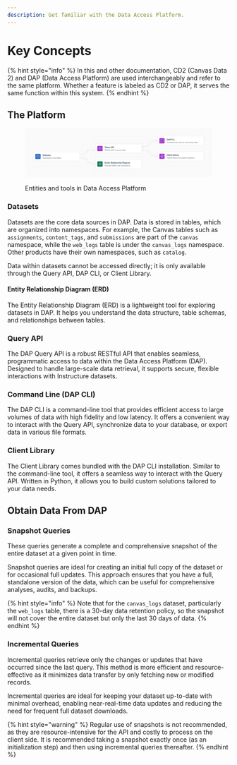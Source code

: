 ```yaml
---
description: Get familiar with the Data Access Platform.
---
```


# Key Concepts

{% hint style="info" %}
In this and other documentation, CD2 (Canvas Data 2) and DAP (Data Access Platform) are used interchangeably and refer to the same platform. Whether a feature is labeled as CD2 or DAP, it serves the same function within this system.
{% endhint %}

## The Platform

<figure><img src=".gitbook/assets/Platform.png" alt=""><figcaption><p>Entities and tools in Data Access Platform</p></figcaption></figure>

### Datasets

Datasets are the core data sources in DAP. Data is stored in tables, which are organized into namespaces. For example, the Canvas tables such as `assignments`, `content_tags`, and `submissions` are part of the `canvas` namespace, while the `web_logs` table is under the `canvas_logs` namespace. Other products have their own namespaces, such as `catalog`.

Data within datasets cannot be accessed directly; it is only available through the Query API, DAP CLI, or Client Library.

#### Entity Relationship Diagram (ERD)&#x20;

The Entity Relationship Diagram (ERD) is a lightweight tool for exploring datasets in DAP. It helps you understand the data structure, table schemas, and relationships between tables.

### Query API

The DAP Query API is a robust RESTful API that enables seamless, programmatic access to data within the Data Access Platform (DAP). Designed to handle large-scale data retrieval, it supports secure, flexible interactions with Instructure datasets.

### Command Line (DAP CLI)

The DAP CLI is a command-line tool that provides efficient access to large volumes of data with high fidelity and low latency. It offers a convenient way to interact with the Query API, synchronize data to your database, or export data in various file formats.

### Client Library

The Client Library comes bundled with the DAP CLI installation. Similar to the command-line tool, it offers a seamless way to interact with the Query API. Written in Python, it allows you to build custom solutions tailored to your data needs.

## Obtain Data From DAP

### **Snapshot Queries**

These queries generate a complete and comprehensive snapshot of the entire dataset at a given point in time. &#x20;

Snapshot queries are ideal for creating an initial full copy of the dataset or for occasional full updates. This approach ensures that you have a full, standalone version of the data, which can be useful for comprehensive analyses, audits, and backups.

{% hint style="info" %}
Note that for the `canvas_logs` dataset, particularly the `web_logs` table, there is a 30-day data retention policy, so the snapshot will not cover the entire dataset but only the last 30 days of data.
{% endhint %}

### **Incremental Queries**

Incremental queries retrieve only the changes or updates that have occurred since the last query. This method is more efficient and resource-effective as it minimizes data transfer by only fetching new or modified records.&#x20;

Incremental queries are ideal for keeping your dataset up-to-date with minimal overhead, enabling near-real-time data updates and reducing the need for frequent full dataset downloads.

{% hint style="warning" %}
Regular use of snapshots is not recommended, as they are resource-intensive for the API and costly to process on the client side. It is recommended taking a snapshot exactly once (as an initialization step) and then using incremental queries thereafter.
{% endhint %}

